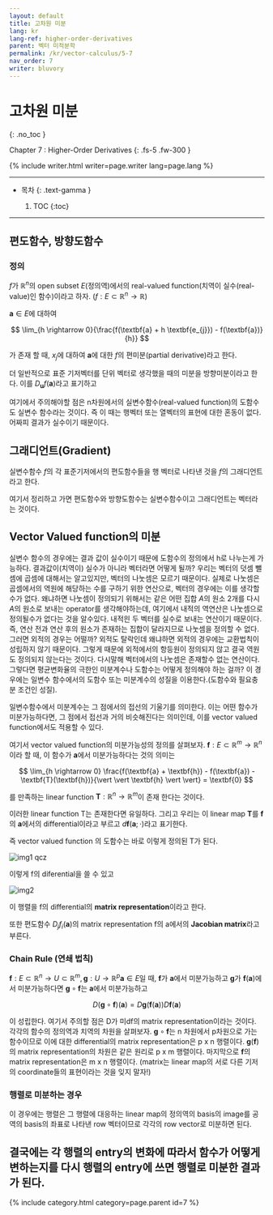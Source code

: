 ```yaml
---
layout: default
title: 고차원 미분
lang: kr
lang-ref: higher-order-derivatives
parent: 벡터 미적분학
permalink: /kr/vector-calculus/5-7
nav_order: 7
writer: bluvory
---
```


# 고차원 미분
{: .no_toc }


Chapter 7 : Higher-Order Derivatives
{: .fs-5 .fw-300 }


{% include writer.html writer=page.writer lang=page.lang %}

---

- 목차
    {: .text-gamma }

    1. TOC
    {:toc}

---

## 편도함수, 방향도함수

### 정의

$f$가 $\mathbb{R}^{n}$의 open subset $E$(정의역)에서의 real-valued function(치역이 실수(real-value)인 함수)이라고 하자. ($f : E \subset \mathbb{R}^{n} \rightarrow \mathbb{R}$)

$\textbf{a} \in E$에 대하여 

$$
\lim_{h \rightarrow 0}{\frac{f(\textbf{a} + h \textbf{e_{j}}) - f(\textbf{a})}{h}}
$$

가 존재 할 때, $x_j$에 대하여 $\textbf{a}$에 대한 $f$의 편미분(partial derivative)라고 한다.

더 일반적으로 표준 기저벡터를 단위 벡터로 생각했을 때의 미분을 방향미분이라고 한다. 이를 $D_{\textbf{u}}f(\textbf{a})$라고 표기하고

여기에서 주의해야할 점은 n차원에서의 실변수함수(real-valued function)의 도함수도 실변수 함수라는 것이다. 즉 이 때는 행벡터 또는 열벡터의 표현에 대한 혼동이 없다. 어짜피 결과가 실수이기 때문이다.

## 그래디언트(Gradient)

실변수함수 $f$의 각 표준기저에서의 편도함수들을 행 벡터로 나타낸 것을 $f$의 그래디언트라고 한다.

여기서 정리하고 가면 편도함수와 방향도함수는 실변수함수이고 그래디언트는 벡터라는 것이다.

## Vector Valued function의 미분

실변수 함수의 경우에는 결과 값이 실수이기 때문에 도함수의 정의에서 h로 나누는게 가능하다. 결과값이(치역이) 실수가 아니라 벡터라면 어떻게 될까? 우리는 벡터의 덧셈 뺄셈에 곱셈에 대해서는 알고있지만, 벡터의 나눗셈은 모르기 때문이다. 실제로 나눗셈은 곱셈에서의 역원에 해당하는 수를 구하기 위한 연산으로, 벡터의 경우에는 이를 생각할수가 없다. 왜냐하면 나눗셈이 정의되기 위해서는 같은 어떤 집합 $A$의 원소 2개를 다시 $A$의 원소로 보내는 operator를 생각해야하는데, 여기에서 내적의 역연산은 나눗셈으로 정의될수가 없다는 것을 알수있다. 내적읜 두 벡터를 실수로 보내는 연산이기 때문이다. 즉, 연산 전과 연산 후의 원소가 존재하는 집합이 달라지므로 나눗셈을 정의할 수 없다. 그러면 외적의 경우는 어떨까? 외적도 탈락인데 왜냐하면 외적의 경우에는 교환법칙이 성립하지 않기 때문이다. 그렇게 때문에 외적에서의 항등원이 정의되지 않고 결국 역원도 정의되지 않는다는 것이다. 다시말해 벡터에서의 나눗셈은 존재할수 없는 연산이다. 그렇다면 평균변화율의 극한인 미분계수나 도함수는 어떻게 정의해야 하는 걸까? 이 경우에는 일변수 함수에서의 도함수 또는 미분계수의 성질을 이용한다.(도함수와 필요충분 조건인 성질).

일변수함수에서 미분계수는 그 점에서의 접선의 기울기를 의미한다. 이는 어떤 함수가 미분가능하다면, 그 점에서 접선과 거의 비슷해진다는 의미인데, 이를 vector valued function에서도 적용할 수 있다.

여기서 vector valued function의 미분가능성의 정의를 살펴보자. $\textbf{f} : E\subset\mathbb{R}^m \rightarrow \mathbb{R}^{n}$ 이라 할 때, 이 함수가 $\textbf{a}$에서 미분가능하다는 것의 의미는 

$$
\lim_{h \rightarrow 0} \frac{f(\textbf{a} + \textbf{h}) - f(\textbf{a}) - \textbf{T}(\textbf{h})}{\vert \vert \textbf{h} \vert \vert} = \textbf{0}
$$

를 만족하는 linear function $\textbf{T} : \mathbb{R}^{n} \rightarrow \mathbb{R}^{m}$이 존재 한다는 것이다.

이러한 linear function  T는 존재한다면 유일하다. 그리고 우리는 이 linear map $\textbf{T}$를 $\textbf{f}$의 $\textbf{a}$에서의 differential이라고 부르고 $d\textbf{f}(\textbf{a}; \cdot)$라고 표기한다.

즉 vector valued function 의 도함수는 바로 이렇게 정의된 T가 된다.

![img1](_site/assets/figures/df.png)                                                   qcz

이렇게 f의 diferential을 쓸 수 있고

![img2](_site/assets/figures/df_repr_mat.png)

이 행렬을 f의 differential의 **matrix representation**이라고 한다.

또한 편도함수 $D_{j}f_{i}(\textbf{a})$의 matrix representation f의 a에서의 **Jacobian matrix**라고 부른다.

### Chain Rule (연쇄 법칙)

$\textbf{f} : E \subset \mathbb{R}^{n}\rightarrow U \subset \mathbb{R}^{m}, \textbf{g} : U \rightarrow \mathbb{R}^{p} \textbf{a} \in E$일 때,  $\textbf{f}$가 $\textbf{a}$에서 미분가능하고 $\textbf{g}$가 $\textbf{f}(\textbf{a})$에서 미분가능하다면 $\textbf{g} \circ \textbf{f}$는 $\textbf{a}$에서 미분가능하고

$$
D(\textbf{g} \circ \textbf{f})(\textbf{a}) = D \textbf{g}(\textbf{f}(\textbf{a}))D\textbf{f}(\textbf{a})
$$

이 성립한다. 여기서 주의할 점은 D가 미df의 matrix representation이라는 것이다. 각각의 함수의 정의역과 치역의 차원을 살펴보자. $\textbf{g} \circ \textbf{f}$는 n 차원에서 p차원으로 가는 함수이므로 이에 대한 differential의 matrix representation은 p x n 행렬이다. $\textbf{g}(\textbf{f})$의 matrix representation의 차원은 같은 원리로 p x m 행렬이다. 마지막으로 $\textbf{f}$의 matrix representation은 m x n 행렬이다. (matrix는 linear map의 서로 다른 기저의 coordinate들의 표현이라는 것을 잊지 말자!)

### 행렬로 미분하는 경우

이 경우에는 행렬은 그 행렬에 대응하는 linear map의 정의역의 basis의 image를 공역의 basis의 좌표로 나타낸 row 벡터이므로 각각의 row vector로 미분하면 된다.

결국에는 각 행렬의 entry의 변화에 따라서 함수가 어떻게 변하는지를 다시 행렬의 entry에 쓰면 행렬로 미분한 결과가 된다.
---

{% include category.html category=page.parent id=7 %}
